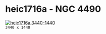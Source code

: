 # heic1716a - NGC 4490
[![heic1716a.3440-1440](./heic1716a.3440-1440.png)](./heic1716a.3440-1440.png)  
`3440 x 1440`  